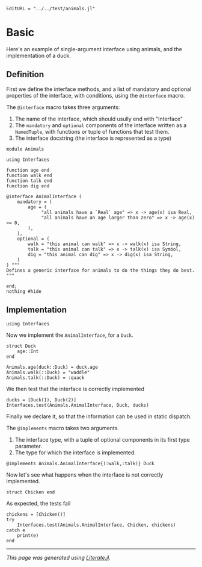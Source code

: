 ```@meta
EditURL = "../../test/animals.jl"
```

# Basic

Here's an example of single-argument interface using animals, and the implementation of a duck.

## Definition

First we define the interface methods, and a list of mandatory and
optional properties of the interface, with conditions, using the `@interface`
macro.

The `@interface` macro takes three arguments:
1. The name of the interface, which should usully end with "Interface"
2. The `mandatory` and `optional` components of the interface written as a `NamedTuple`, with functions or tuple of functions that test them.
3. The interface docstring (the interface is represented as a type)

````@example animals
module Animals

using Interfaces

function age end
function walk end
function talk end
function dig end

@interface AnimalInterface (
    mandatory = (
        age = (
             "all animals have a `Real` age" => x -> age(x) isa Real,
             "all animals have an age larger than zero" => x -> age(x) >= 0,
        ),
    ),
    optional = (
        walk = "this animal can walk" => x -> walk(x) isa String,
        talk = "this animal can talk" => x -> talk(x) isa Symbol,
        dig = "this animal can dig" => x -> dig(x) isa String,
    )
) """
Defines a generic interface for animals to do the things they do best.
"""

end;
nothing #hide
````

## Implementation

````@example animals
using Interfaces
````

Now we implement the `AnimalInterface`, for a `Duck`.

````@example animals
struct Duck
    age::Int
end

Animals.age(duck::Duck) = duck.age
Animals.walk(::Duck) = "waddle"
Animals.talk(::Duck) = :quack
````

We then test that the interface is correctly implemented

````@example animals
ducks = [Duck(1), Duck(2)]
Interfaces.test(Animals.AnimalInterface, Duck, ducks)
````

Finally we declare it, so that the information can be used in static dispatch.

The `@implements` macro takes two arguments.
1. The interface type, with a tuple of optional components in its first type parameter.
2. The type for which the interface is implemented.

````@example animals
@implements Animals.AnimalInterface{(:walk,:talk)} Duck
````

Now let's see what happens when the interface is not correctly implemented.

````@example animals
struct Chicken end
````

As expected, the tests fail

````@example animals
chickens = [Chicken()]
try
    Interfaces.test(Animals.AnimalInterface, Chicken, chickens)
catch e
    print(e)
end
````

---

*This page was generated using [Literate.jl](https://github.com/fredrikekre/Literate.jl).*

